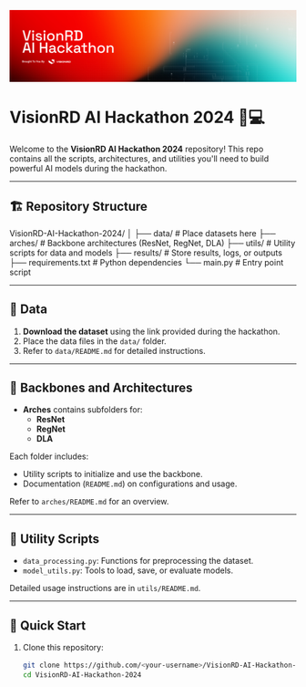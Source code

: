 ![alt text](assets/Banner.png)

# VisionRD AI Hackathon 2024 🧠💻

Welcome to the **VisionRD AI Hackathon 2024** repository! This repo contains all the scripts, architectures, and utilities you'll need to build powerful AI models during the hackathon.

---

## 🏗️ Repository Structure
VisionRD-AI-Hackathon-2024/ │ ├── data/ # Place datasets here ├── arches/ # Backbone architectures (ResNet, RegNet, DLA) ├── utils/ # Utility scripts for data and models ├── results/ # Store results, logs, or outputs ├── requirements.txt # Python dependencies └── main.py # Entry point script


---

## 📂 Data
1. **Download the dataset** using the link provided during the hackathon.
2. Place the data files in the `data/` folder.
3. Refer to `data/README.md` for detailed instructions.

---

## 📜 Backbones and Architectures
- **Arches** contains subfolders for:
  - **ResNet**
  - **RegNet**
  - **DLA**
  
Each folder includes:
- Utility scripts to initialize and use the backbone.
- Documentation (`README.md`) on configurations and usage.

Refer to `arches/README.md` for an overview.

---

## 🔧 Utility Scripts
- `data_processing.py`: Functions for preprocessing the dataset.
- `model_utils.py`: Tools to load, save, or evaluate models.

Detailed usage instructions are in `utils/README.md`.

---

## 🚀 Quick Start
1. Clone this repository:
   ```bash
   git clone https://github.com/<your-username>/VisionRD-AI-Hackathon-2024.git
   cd VisionRD-AI-Hackathon-2024
